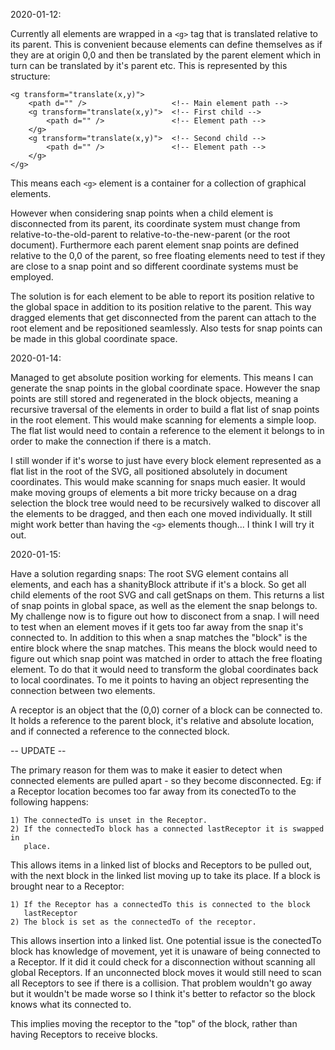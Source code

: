 2020-01-12:

Currently all elements are wrapped in a `<g>` tag that is translated relative
to its parent. This is convenient because elements can define themselves as if
they are at origin 0,0 and then be translated by the parent element which in
turn can be translated by it's parent etc. This is represented by this
structure:

    <g transform="translate(x,y)">
        <path d="" />                   <!-- Main element path -->
        <g transform="translate(x,y)">  <!-- First child -->
            <path d="" />               <!-- Element path -->
        </g>
        <g transform="translate(x,y)">  <!-- Second child -->
            <path d="" />               <!-- Element path -->
        </g>
    </g>

This means each `<g>` element is a container for a collection of graphical
elements.

However when considering snap points when a child element is disconnected from
its parent, its coordinate system must change from relative-to-the-old-parent
to relative-to-the-new-parent (or the root document). Furthermore each parent
element snap points are defined relative to the 0,0 of the parent, so free
floating elements need to test if they are close to a snap point and so
different coordinate systems must be employed.

The solution is for each element to be able to report its position relative to
the global space in addition to its position relative to the parent. This way
dragged elements that get disconnected from the parent can attach to the root
element and be repositioned seamlessly. Also tests for snap points can be made
in this global coordinate space.

2020-01-14:

Managed to get absolute position working for elements. This means I can
generate the snap points in the global coordinate space. However the snap
points are still stored and regenerated in the block objects, meaning a
recursive traversal of the elements in order to build a flat list of snap
points in the root element. This would make scanning for elements a simple
loop. The flat list would need to contain a reference to the element it belongs
to in order to make the connection if there is a match.

I still wonder if it's worse to just have every block element represented as a
flat list in the root of the SVG, all positioned absolutely in document
coordinates. This would make scanning for snaps much easier. It would make
moving groups of elements a bit more tricky because on a drag selection the
block tree would need to be recursively walked to discover all the elements to
be dragged, and then each one moved individually. It still might work better
than having the `<g>` elements though... I think I will try it out.

2020-01-15:

Have a solution regarding snaps: The root SVG element contains all elements,
and each has a shanityBlock attribute if it's a block. So get all child
elements of the root SVG and call getSnaps on them. This returns a list of snap
points in global space, as well as the element the snap belongs to. My
challenge now is to figure out how to disconect from a snap. I will need to
test when an element moves if it gets too far away from the snap it's connected
to. In addition to this when a snap matches the "block" is the entire block
where the snap matches. This means the block would need to figure out which
snap point was matched in order to attach the free floating element. To do that
it would need to transform the global coordinates back to local coordinates. To
me it points to having an object representing the connection between two
elements.

A receptor is an object that the (0,0) corner of a block can be connected to.
It holds a reference to the parent block, it's relative and absolute location,
and if connected a reference to the connected block.

-- UPDATE --

The primary reason for them was to make it easier to detect when connected
elements are pulled apart - so they become disconnected. Eg: if a Receptor
location becomes too far away from its conectedTo to the following happens:

    1) The connectedTo is unset in the Receptor.
    2) If the connectedTo block has a connected lastReceptor it is swapped in
       place.

This allows items in a linked list of blocks and Receptors to be pulled out,
with the next block in the linked list moving up to take its place. If a block
is brought near to a Receptor:

    1) If the Receptor has a connectedTo this is connected to the block
       lastReceptor
    2) The block is set as the connectedTo of the receptor.

This allows insertion into a linked list. One potential issue is the conectedTo
block has knowledge of movement, yet it is unaware of being connected to a
Receptor. If it did it could check for a disconnection without scanning all
global Receptors. If an unconnected block moves it would still need to scan all
Receptors to see if there is a collision. That problem wouldn't go away but it
wouldn't be made worse so I think it's better to refactor so the block knows
what its connected to.

This implies moving the receptor to the "top" of the block, rather than having
Receptors to receive blocks.
